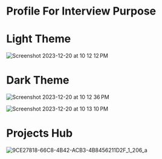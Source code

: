 # Profile For Interview Purpose 

# Light Theme 

![Screenshot 2023-12-20 at 10 12 12 PM](https://github.com/ankit071105/ankitProfile/assets/139707943/c16fe6f3-1613-417d-93f3-3fa59736d1f8)

# Dark Theme

![Screenshot 2023-12-20 at 10 12 36 PM](https://github.com/ankit071105/ankitProfile/assets/139707943/693c4092-dfee-429f-9b07-e6d77d1d11ba)

![Screenshot 2023-12-20 at 10 13 10 PM](https://github.com/ankit071105/ankitProfile/assets/139707943/175842b9-4459-4db4-b9b4-ed1e4f97abcf)

# Projects Hub

![9CE27818-66C8-4B42-ACB3-4B8456211D2F_1_206_a](https://github.com/ankit071105/ankitProfile/assets/139707943/506bbd66-b063-4caa-a1d8-f7e34f7bba58)
